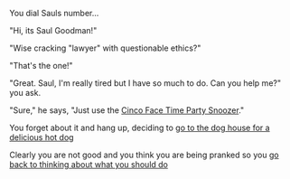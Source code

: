 You dial Sauls number...

"Hi, its Saul Goodman!"

"Wise cracking "lawyer" with questionable ethics?"

"That's the one!"

"Great. Saul, I'm really tired but I have so much to do. Can you help me?" you ask.

"Sure," he says, "Just use the [Cinco Face Time Party Snoozer](https://www.youtube.com/watch?v=Tvu2ZI329V4)."

You forget about it and hang up, deciding to [go to the dog house for a delicious hot dog](../jesse/jesse.md)

Clearly you are not good and you think you are being pranked so you
[go back to thinking about what you should do](../marshmallow.md)

